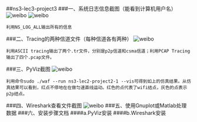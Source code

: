 ##ns3-lec3-project3
###一、系统日志信息截图（能看到计算机用户名）
![weibo](http://ww2.sinaimg.cn/mw690/e75b2095gw1f5ftunfcf9j20k604274z.jpg)
![weibo](http://ww1.sinaimg.cn/mw690/e75b2095gw1f5ftuom030j20nw0ketnc.jpg)

    利用NS_LOG_ALL输出所有的信息
###二、Tracing的两种信道文件（每种信道各有两种）
![weibo](http://ww3.sinaimg.cn/mw690/e75b2095gw1f5ftupw4lkj20e505it9g.jpg)

    利用ASCII tracing输出了两个.tr文件，分别是p2p信道和csma信道；利用PCAP Tracing输出了四个.pcap文件。
###三、PyViz截图
![weibo](http://ww1.sinaimg.cn/mw690/e75b2095gw1f5ftur4mklj20z70dwn6r.jpg)

    利用命令sudo ./waf --run ns3-lec2-project2-1 --vis可得到如上的仿真结果。从仿真结果可以看到，红点不停地在在做匀速直线运动。红色的点代表了wifi结点，灰色的点表示p2p结点。
###四、Wireshark查看文件截图
![weibo](http://ww2.sinaimg.cn/mw690/e75b2095gw1f5ftus5cj1j20l80hlwmv.jpg)
###五、使用Gnuplot或Matlab处理数据
###六、安装步骤文档
####a.PyViz安装
####b.Wireshark安装
